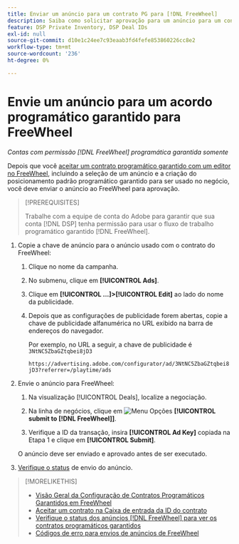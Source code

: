 ```yaml
---
title: Enviar um anúncio para um contrato PG para [!DNL FreeWheel]
description: Saiba como solicitar aprovação para um anúncio para um contrato programático garantido com um editor no FreeWheel.
feature: DSP Private Inventory, DSP Deal IDs
exl-id: null
source-git-commit: d10e1c24ee7c93eaab3fd4fefe853860226cc8e2
workflow-type: tm+mt
source-wordcount: '236'
ht-degree: 0%

---
```


# Envie um anúncio para um acordo programático garantido para FreeWheel

*Contas com permissão  [!DNL FreeWheel] programática garantida somente*

Depois que você [aceitar um contrato programático garantido com um editor no FreeWheel](#programmatic-guaranteed-set-up.md#pg-setup-deal-id-inbox), incluindo a seleção de um anúncio e a criação do posicionamento padrão programático garantido para ser usado no negócio, você deve enviar o anúncio ao FreeWheel para aprovação.

>[!PREREQUISITES]
>
>Trabalhe com a equipe de conta do Adobe para garantir que sua conta [!DNL DSP] tenha permissão para usar o fluxo de trabalho programático garantido [!DNL FreeWheel].

1. Copie a chave de anúncio para o anúncio usado com o contrato do FreeWheel:

   1. Clique no nome da campanha.

   1. No submenu, clique em **[!UICONTROL Ads]**.

   1. Clique em **[!UICONTROL ...]>[!UICONTROL Edit]** ao lado do nome da publicidade.

   1. Depois que as configurações de publicidade forem abertas, copie a chave de publicidade alfanumérica no URL exibido na barra de endereços do navegador.

      Por exemplo, no URL a seguir, a chave de publicidade é `3NtNC5ZbaGZtqbei8jD3`

      `https://advertising.adobe.com/configurator/ad/3NtNC5ZbaGZtqbei8jD3?referrer=/playtime/ads`

1. Envie o anúncio para FreeWheel:

   1. Na visualização [!UICONTROL Deals], localize a negociação.

   1. Na linha de negócios, clique em ![Menu Opções](/help/dsp/assets/options-menu.png) **[!UICONTROL submit to [!DNL FreeWheel]]**.

   1. Verifique a ID da transação, insira **[!UICONTROL Ad Key]** copiada na Etapa 1 e clique em **[!UICONTROL Submit]**.

   O anúncio deve ser enviado e aprovado antes de ser executado.

1. [Verifique o status](freewheel-check-status.md) de envio do anúncio.

>[!MORELIKETHIS]
>
>* [Visão Geral da Configuração de Contratos Programáticos Garantidos em FreeWheel](freewheel-overview.md)
>* [Aceitar um contrato na Caixa de entrada da ID do contrato](deal-id-inbox-accept.md)
>* [Verifique o status dos anúncios  [!DNL FreeWheel] para ver os contratos programáticos garantidos](freewheel-check-status.md)
>* [Códigos de erro para envios de anúncios de FreeWheel](freewheel-error-codes.md)

